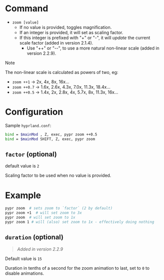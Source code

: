 # Command

- `zoom [value]`
    - If no value is provided, toggles magnification.
    - If an integer is provided, it will set as scaling factor.
    - If this integer is prefixed with "+" or "-", it will *update* the current scale factor (added in version 2.1.4).
        - Use "++" or "--", to use a more natural non-linear scale (added in version 2.2.9).

> [!NOTE]
>
> The non-linear scale is calculated as powers of two, eg:
>
> - `zoom ++1` → 2x, 4x, 8x, 16x...
> - `zoom ++0.7` → 1.6x, 2.6x, 4.3x, 7.0x, 11.3x, 18.4x...
> - `zoom ++0.5` → 1.4x, 2x, 2.8x, 4x, 5.7x, 8x, 11.3x, 16x...

# Configuration

Sample `hyprland.conf`:

```sh
bind = $mainMod , Z, exec, pypr zoom ++0.5
bind = $mainMod SHIFT, Z, exec, pypr zoom
```


## `factor` (optional)

default value is `2`

Scaling factor to be used when no value is provided.

# Example

```sh
pypr zoom  # sets zoom to `factor` (2 by default)
pypr zoom +1  # will set zoom to 3x
pypr zoom  # will set zoom to 1x
pypr zoom 1 # will (also) set zoom to 1x - effectively doing nothing
```

## `duration` (optional)

> _Added in version 2.2.9_

Default value is `15`

Duration in tenths of a second for the zoom animation to last, set to `0` to disable animations.
